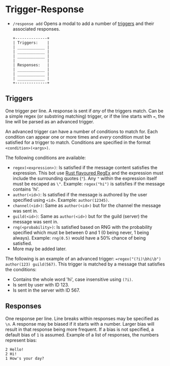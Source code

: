 # Trigger-Response
* `/response add`
  Opens a modal to add a number of [triggers](##Triggers) and their associated responses.
    ```
  +--------------+
  | Triggers:    |
  | ____________ |
  | ____________ |
  | ____________ |
  |              |
  | Responses:   |
  | ____________ |
  | ____________ |
  | ____________ |
  +--------------+
    ```

## Triggers
One trigger per line. A response is sent if *any* of the triggers match. Can be a simple regex (or substring matching) trigger, or if the line starts with `=`, the line will be parsed as an advanced trigger.

An advanced trigger can have a number of conditions to match for. Each condition can appear one or more times and *every* condition must be satisfied for a trigger to match. Conditions are specified in the format `<condition>(<args>)`.

The following conditions are available:
* `regex(<expression>)`: Is satisfied if the message content satisfies the expression. This bot use [Rust flavoured RegEx](https://docs.rs/regex/latest/regex/#syntax) and the expression must include the surrounding quotes (`"`). Any `"` within the expression itself must be escaped as `\"`. Example: `regex("hi")` is satisfies if the message contains 'hi'.
* `author(<id>)`: Is satisfied if the message is authored by the user specified using `<id>`. Example: `author(12345)`.
* `channel(<id>)`: Same as `author(<id>)` but for the channel the message was sent in.
* `guild(<id>)`: Same as `author(<id>)` but for the guild (server) the message was sent in.
* `rng(<probability>)`: Is satisfied based on RNG with the probability specified which must be between 0 and 1 (0 being never, 1 being always). Example: `rng(0.5)` would have a 50% chance of being satisfied.
* More may be added later.

The following is an example of an advanced trigger: `=regex("(?i)\bhi\b") author(123) guild(567)`. This trigger is matched by a message that satisfies the conditions:
* Contains the whole word 'hi', case insensitive using `(?i)`.
* Is sent by user with ID 123.
* Is sent in the server with ID 567.

## Responses
One response per line. Line breaks within responses may be specified as `\n`. A response may be biased if it starts with a number. Larger bias will result in that response being more frequent. If a bias is not specified, a default bias of `1` is assumed. Example of a list of responses, the numbers represent bias:
```
2 Hello!
2 Hi!
1 How's your day?
```
